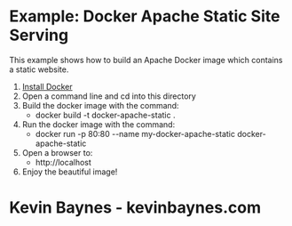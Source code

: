 # Example: Docker Apache Static Site Serving

This example shows how to build an Apache Docker image which contains a static website.

1. [Install Docker](https://docs.docker.com/install/)
2. Open a command line and cd into this directory
3. Build the docker image with the command:
   * docker build -t docker-apache-static .
4. Run the docker image with the command:
   * docker run -p 80:80 --name my-docker-apache-static docker-apache-static
5. Open a browser to:
   * http://localhost
6. Enjoy the beautiful image!

# Kevin Baynes - kevinbaynes.com
